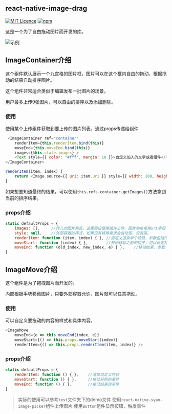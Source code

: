 ## react-native-image-drag

[![MIT Licence](https://badges.frapsoft.com/os/mit/mit.svg?v=103)](https://opensource.org/licenses/mit-license.php) 
[![npm](https://img.shields.io/badge/npm-v1.0.0-blue.svg)](https://www.npmjs.com/package/react-native-image-drag)

这是一个为了自由拖动图片而开发的库。


![示例](http://resource.guofangchao.com/image-drag.gif)

## ImageContainer介绍

这个组件默认展示一个九宫格的图片框，图片可以在这个框内自由的拖动，根据拖动的结果自动排序图片。

这个组件非常适合类似于编辑发布一批图片的场景。

用户最多上传9张图片，可以自由的排序以及添加删除。

### 使用

使用某个上传组件获取到要上传的图片列表。通过props传递给组件

```javascript
 <ImageContainer ref="container"
    renderItem={this.renderItem.bind(this)}
    moveEnd={this.moveEnd.bind(this)}
    images={this.state.images} >
    <Text style={{ color: "#fff", margin: 10 }}>自定义加入的文字或者组件</Text>
</ImageContainer>

renderItem(item, index) {
    return <Image source={{ uri: item.uri }} style={{ width: 100, height: 100 }} />
}
```

如果想要知道最终的结果，可以使用`this.refs.container.getImages()`方法拿到当前的排序结果。

### props介绍

```javascript
static defaultProps = {
    images: [],     //传入的图片列表，这里假设使用组件上传，图片地址使用uri字段
    style: null,    //外部容器的样式，如果没有特殊需求会自动宽，没有高。
    renderItem: function (item, index) { }, //自定义渲染单个项目，参数包括传入个单个数据、角标
    moveStart: function (index) { },        //开始移动之前的钩子，可以设定样式、禁止ScrollView等
    moveEnd: function (old_index, new_index, e) { },    //移动结束，参数：原角标，将要插入的角标，已经移动的x/y
}
```
## ImageMove介绍

这个组件是为了拖拽图片而开发的。

内部根据手势移动图片，只要外部容器允许，图片就可以任意拖动。

### 使用

可以自定义要拖动的内容的样式和具体内容。

```javascript
<ImageMove
    moveEnd={e => this.moveEnd(index, e)}
    moveStart={() => this.props.moveStart(index)}
    renderItem={() => this.props.renderItem(item, index)} />
```

### props介绍

```javascript
static defaultProps = {
    renderItem: function () { },    //渲染自定义内容
    moveStart: function () { },     //拖动开始的事件
    moveEnd: function () { },       //拖动结束的事件
}
```

> 实际的使用可以参考`test`文件夹下的demo文件
> 使用`react-native-syan-image-picker`组件上传图片
> 使用`Button`组件显示按钮，触发事件
